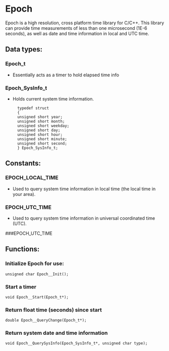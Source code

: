 # Epoch

Epoch is a high resolution, cross platform time library for C/C++.
This library can provide time measurements of less than one microsecond (1E-6 seconds),
as well as date and time information in local and UTC time.





## Data types:



### Epoch_t

- Essentially acts as a timer to hold elapsed time info


### Epoch_SysInfo_t

- Holds current system time information.

	    typedef struct
	    {
		unsigned short year;
		unsigned short month;
		unsigned short weekday;
		unsigned short day;
		unsigned short hour;
		unsigned short minute;
		unsigned short second;
	    } Epoch_SysInfo_t;
    



## Constants:



### EPOCH_LOCAL_TIME

- Used to query system time information in local time (the local time in your area).


### EPOCH_UTC_TIME

- Used to query system time information in universal coordinated time (UTC).


###EPOCH_UTC_TIME



## Functions:

### Initialize Epoch for use:

    unsigned char Epoch__Init();

  
### Start a timer

    void Epoch__Start(Epoch_t*);

  
### Return float time (seconds) since start

    double Epoch__QueryChange(Epoch_t*);

  
### Return system date and time information

    void Epoch__QuerySysInfo(Epoch_SysInfo_t*, unsigned char type);
